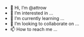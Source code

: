 - 👋 Hi, I’m @attrow
- 👀 I’m interested in ...
- 🌱 I’m currently learning ...
- 💞️ I’m looking to collaborate on ...
- 📫 How to reach me ...

<!---
attrow/attrow is a ✨ special ✨ repository because its `README.md` (this file) appears on your GitHub profile.
You can click the Preview link to take a look at your changes.
--->
